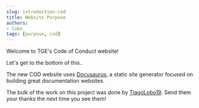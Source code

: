 ```yaml
---
slug: introduction-cod
title: Website Purpose
authors: 
- lobo
tags: [purpose, cod]
---
```


Welcome to TGE's Code of Conduct website!

Let's get to the bottom of this..

The new COD website uses [Docusaurus](https://docusaurus.io/), a static site generator focused on building great documentation websites.

The bulk of the work on this project was done by [TiagoLobo19](https://github.com/TiagoVXII). Send them your thanks the next time you see them!
